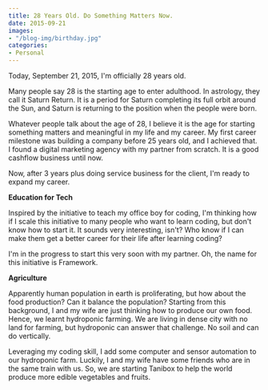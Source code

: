 ```yaml
---
title: 28 Years Old. Do Something Matters Now.
date: 2015-09-21
images:
- "/blog-img/birthday.jpg"
categories:
- Personal
---
```


Today, September 21, 2015, I'm officially 28 years old.

Many people say 28 is the starting age to enter adulthood. In astrology, they call it Saturn Return. It is a period for Saturn completing its full orbit around the Sun, and Saturn is returning to the position when the people were born.

Whatever people talk about the age of 28, I believe it is the age for starting something matters and meaningful in my life and my career. My first career milestone was building a company before 25 years old, and I achieved that. I found a digital marketing agency with my partner from scratch. It is a good cashflow business until now.

Now, after 3 years plus doing service business for the client, I'm ready to expand my career.

**Education for Tech**

Inspired by the initiative to teach my office boy for coding, I'm thinking how if I scale this initiative to many people who want to learn coding, but don't know how to start it. It sounds very interesting, isn't? Who know if I can make them get a better career for their life after learning coding?

I'm in the progress to start this very soon with my partner. Oh, the name for this initiative is Framework.

**Agriculture**

Apparently human population in earth is proliferating, but how about the food production? Can it balance the population? Starting from this background, I and my wife are just thinking how to produce our own food. Hence, we learnt hydroponic farming. We are living in dense city with no land for farming, but hydroponic can answer that challenge. No soil and can do vertically.

Leveraging my coding skill, I add some computer and sensor automation to our hydroponic farm. Luckily, I and my wife have some friends who are in the same train with us. So, we are starting Tanibox to help the world produce more edible vegetables and fruits.
